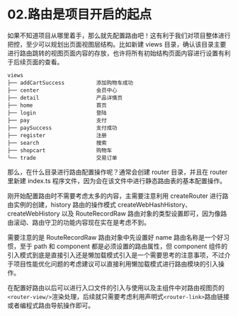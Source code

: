 # 02.路由是项目开启的起点

如果不知道项目从哪里着手，那么就先配置路由吧！这有利于我们对项目整体进行把控，至少可以规划出页面视图层结构。比如新建 views 目录，确认该目录主要进行路由跳转的视图页面内容的存放，也许将所有初始结构页面内容进行设置有利于后续页面的查看。

```
views
├── addCartSuccess			添加购物车成功
├── center					会员中心
├── detail					产品详情页
├── home					首页
├── login					登陆
├── pay						支付
├── paySuccess				支付成功
├── register				注册
├── search					搜索
├── shopcart				购物车
└── trade					交易订单
```

那么，在什么目录进行路由配置操作呢？通常会创建 router 目录，并且在 router 里新建 index.ts 程序文件，因为会在该文件中进行静态路由表的基本配置操作。

刚开始配置路由时不需要考虑太多的内容，主需要注意利用 createRouter 进行路由实例的创建，history 路由的操作模式 createWebHashHistory、createWebHistory 以及 RouteRecordRaw 路由对象的类型设置即可，因为像路由滚动、路由守卫的功能内容现在实在是考虑不到。

需要注意的是 RouteRecordRaw 路由对象中先设置好 name 路由名称是一个好习惯，至于 path 和 component 都是必须设置的路由属性，但 component 组件的引入模式到底是直接引入还是懒加载模式引入是一个需要思考的注意事项，不过介于项目性能优化问题的考虑建议可以直接利用懒加载模式进行路由模块的引入操作。

在配置好路由以后可以进行入口文件的引入与使用以及主组件中对路由视图页的`<router-view/>`渲染处理，后续就只需要考虑利用声明式`<router-link>`路由链接或者编程式路由导航操作即可。